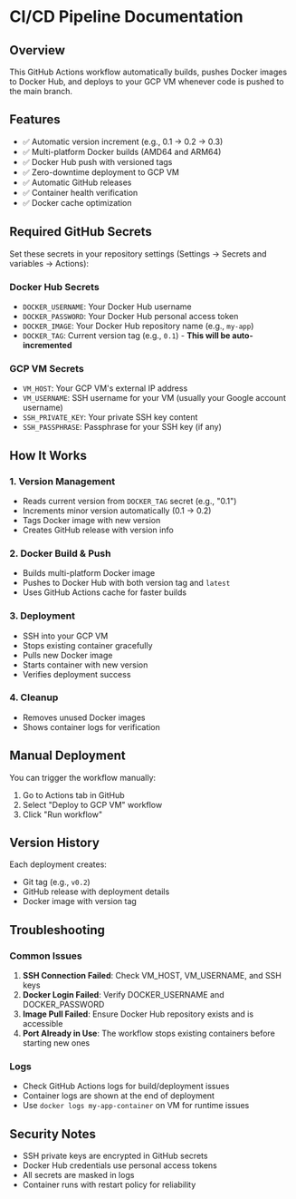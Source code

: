 # CI/CD Pipeline Documentation

## Overview
This GitHub Actions workflow automatically builds, pushes Docker images to Docker Hub, and deploys to your GCP VM whenever code is pushed to the main branch.

## Features
- ✅ Automatic version increment (e.g., 0.1 → 0.2 → 0.3)
- ✅ Multi-platform Docker builds (AMD64 and ARM64)
- ✅ Docker Hub push with versioned tags
- ✅ Zero-downtime deployment to GCP VM
- ✅ Automatic GitHub releases
- ✅ Container health verification
- ✅ Docker cache optimization

## Required GitHub Secrets

Set these secrets in your repository settings (Settings → Secrets and variables → Actions):

### Docker Hub Secrets
- `DOCKER_USERNAME`: Your Docker Hub username
- `DOCKER_PASSWORD`: Your Docker Hub personal access token
- `DOCKER_IMAGE`: Your Docker Hub repository name (e.g., `my-app`)
- `DOCKER_TAG`: Current version tag (e.g., `0.1`) - **This will be auto-incremented**

### GCP VM Secrets
- `VM_HOST`: Your GCP VM's external IP address
- `VM_USERNAME`: SSH username for your VM (usually your Google account username)
- `SSH_PRIVATE_KEY`: Your private SSH key content
- `SSH_PASSPHRASE`: Passphrase for your SSH key (if any)

## How It Works

### 1. Version Management
- Reads current version from `DOCKER_TAG` secret (e.g., "0.1")
- Increments minor version automatically (0.1 → 0.2)
- Tags Docker image with new version
- Creates GitHub release with version info

### 2. Docker Build & Push
- Builds multi-platform Docker image
- Pushes to Docker Hub with both version tag and `latest`
- Uses GitHub Actions cache for faster builds

### 3. Deployment
- SSH into your GCP VM
- Stops existing container gracefully
- Pulls new Docker image
- Starts container with new version
- Verifies deployment success

### 4. Cleanup
- Removes unused Docker images
- Shows container logs for verification

## Manual Deployment
You can trigger the workflow manually:
1. Go to Actions tab in GitHub
2. Select "Deploy to GCP VM" workflow
3. Click "Run workflow"

## Version History
Each deployment creates:
- Git tag (e.g., `v0.2`)
- GitHub release with deployment details
- Docker image with version tag

## Troubleshooting

### Common Issues
1. **SSH Connection Failed**: Check VM_HOST, VM_USERNAME, and SSH keys
2. **Docker Login Failed**: Verify DOCKER_USERNAME and DOCKER_PASSWORD
3. **Image Pull Failed**: Ensure Docker Hub repository exists and is accessible
4. **Port Already in Use**: The workflow stops existing containers before starting new ones

### Logs
- Check GitHub Actions logs for build/deployment issues
- Container logs are shown at the end of deployment
- Use `docker logs my-app-container` on VM for runtime issues

## Security Notes
- SSH private keys are encrypted in GitHub secrets
- Docker Hub credentials use personal access tokens
- All secrets are masked in logs
- Container runs with restart policy for reliability